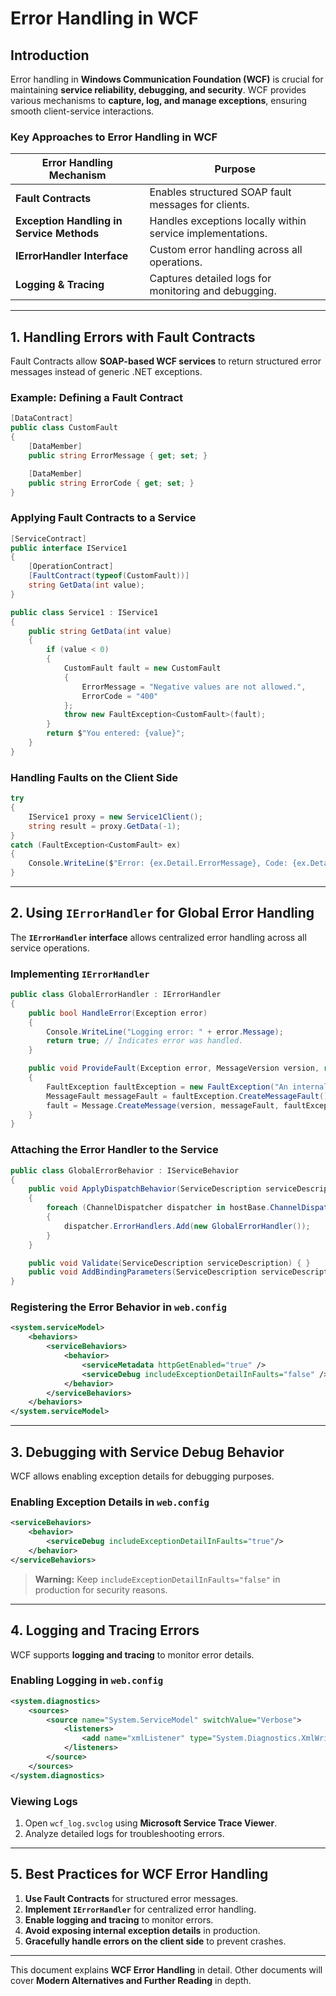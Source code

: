 # Error Handling in WCF

## Introduction

Error handling in **Windows Communication Foundation (WCF)** is crucial for maintaining **service reliability, debugging, and security**. WCF provides various mechanisms to **capture, log, and manage exceptions**, ensuring smooth client-service interactions.

### Key Approaches to Error Handling in WCF

| Error Handling Mechanism                  | Purpose                                                    |
| ----------------------------------------- | ---------------------------------------------------------- |
| **Fault Contracts**                       | Enables structured SOAP fault messages for clients.        |
| **Exception Handling in Service Methods** | Handles exceptions locally within service implementations. |
| **IErrorHandler Interface**               | Custom error handling across all operations.               |
| **Logging & Tracing**                     | Captures detailed logs for monitoring and debugging.       |

---

## 1. Handling Errors with Fault Contracts

Fault Contracts allow **SOAP-based WCF services** to return structured error messages instead of generic .NET exceptions.

### Example: Defining a Fault Contract

```csharp
[DataContract]
public class CustomFault
{
    [DataMember]
    public string ErrorMessage { get; set; }

    [DataMember]
    public string ErrorCode { get; set; }
}
```

### Applying Fault Contracts to a Service

```csharp
[ServiceContract]
public interface IService1
{
    [OperationContract]
    [FaultContract(typeof(CustomFault))]
    string GetData(int value);
}

public class Service1 : IService1
{
    public string GetData(int value)
    {
        if (value < 0)
        {
            CustomFault fault = new CustomFault
            {
                ErrorMessage = "Negative values are not allowed.",
                ErrorCode = "400"
            };
            throw new FaultException<CustomFault>(fault);
        }
        return $"You entered: {value}";
    }
}
```

### Handling Faults on the Client Side

```csharp
try
{
    IService1 proxy = new Service1Client();
    string result = proxy.GetData(-1);
}
catch (FaultException<CustomFault> ex)
{
    Console.WriteLine($"Error: {ex.Detail.ErrorMessage}, Code: {ex.Detail.ErrorCode}");
}
```

---

## 2. Using `IErrorHandler` for Global Error Handling

The **`IErrorHandler` interface** allows centralized error handling across all service operations.

### Implementing `IErrorHandler`

```csharp
public class GlobalErrorHandler : IErrorHandler
{
    public bool HandleError(Exception error)
    {
        Console.WriteLine("Logging error: " + error.Message);
        return true; // Indicates error was handled.
    }

    public void ProvideFault(Exception error, MessageVersion version, ref Message fault)
    {
        FaultException faultException = new FaultException("An internal error occurred.");
        MessageFault messageFault = faultException.CreateMessageFault();
        fault = Message.CreateMessage(version, messageFault, faultException.Action);
    }
}
```

### Attaching the Error Handler to the Service

```csharp
public class GlobalErrorBehavior : IServiceBehavior
{
    public void ApplyDispatchBehavior(ServiceDescription serviceDescription, ServiceHostBase hostBase)
    {
        foreach (ChannelDispatcher dispatcher in hostBase.ChannelDispatchers)
        {
            dispatcher.ErrorHandlers.Add(new GlobalErrorHandler());
        }
    }

    public void Validate(ServiceDescription serviceDescription) { }
    public void AddBindingParameters(ServiceDescription serviceDescription, ServiceHostBase hostBase, Collection<ServiceEndpoint> endpoints, BindingParameterCollection bindingParameters) { }
}
```

### Registering the Error Behavior in `web.config`

```xml
<system.serviceModel>
    <behaviors>
        <serviceBehaviors>
            <behavior>
                <serviceMetadata httpGetEnabled="true" />
                <serviceDebug includeExceptionDetailInFaults="false" />
            </behavior>
        </serviceBehaviors>
    </behaviors>
</system.serviceModel>
```

---

## 3. Debugging with Service Debug Behavior

WCF allows enabling exception details for debugging purposes.

### Enabling Exception Details in `web.config`

```xml
<serviceBehaviors>
    <behavior>
        <serviceDebug includeExceptionDetailInFaults="true"/>
    </behavior>
</serviceBehaviors>
```

> **Warning:** Keep `includeExceptionDetailInFaults="false"` in production for security reasons.

---

## 4. Logging and Tracing Errors

WCF supports **logging and tracing** to monitor error details.

### Enabling Logging in `web.config`

```xml
<system.diagnostics>
    <sources>
        <source name="System.ServiceModel" switchValue="Verbose">
            <listeners>
                <add name="xmlListener" type="System.Diagnostics.XmlWriterTraceListener" initializeData="wcf_log.svclog" />
            </listeners>
        </source>
    </sources>
</system.diagnostics>
```

### Viewing Logs

1. Open `wcf_log.svclog` using **Microsoft Service Trace Viewer**.
2. Analyze detailed logs for troubleshooting errors.

---

## 5. Best Practices for WCF Error Handling

1. **Use Fault Contracts** for structured error messages.
2. **Implement `IErrorHandler`** for centralized error handling.
3. **Enable logging and tracing** to monitor errors.
4. **Avoid exposing internal exception details** in production.
5. **Gracefully handle errors on the client side** to prevent crashes.

---

This document explains **WCF Error Handling** in detail. Other documents will cover **Modern Alternatives and Further Reading** in depth.
